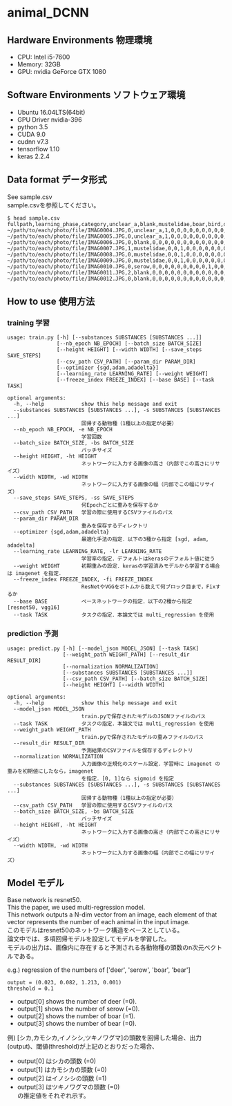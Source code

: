 # animal_DCNN

## Hardware Environments 物理環境
* CPU: Intel i5-7600
* Memory: 32GB
* GPU: nvidia GeForce GTX 1080

## Software Environments ソフトウェア環境
* Ubuntu 16.04LTS(64bit)
* GPU Driver nvidia-396
* python 3.5
* CUDA 9.0
* cudnn v7.3
* tensorflow 1.10
* keras 2.2.4

## Data format データ形式
See sample.csv  
sample.csvを参照してください。

```
$ head sample.csv
fullpath,learning_phase,category,unclear_a,blank,mustelidae,boar,bird,deer,masked,fox,raccoondog,serow,human,rabbit,squirrel,bear,mouse,monkey,bat,dog,cat
~/path/to/each/photo/file/IMAG0004.JPG,0,unclear_a,1,0,0,0,0,0,0,0,0,0,0,0,0,0,0,0,0,0,0
~/path/to/each/photo/file/IMAG0005.JPG,0,unclear_a,1,0,0,0,0,0,0,0,0,0,0,0,0,0,0,0,0,0,0
~/path/to/each/photo/file/IMAG0006.JPG,0,blank,0,0,0,0,0,0,0,0,0,0,0,0,0,0,0,0,0,0,0
~/path/to/each/photo/file/IMAG0007.JPG,1,mustelidae,0,0,1,0,0,0,0,0,0,0,0,0,0,0,0,0,0,0,0
~/path/to/each/photo/file/IMAG0008.JPG,0,mustelidae,0,0,1,0,0,0,0,0,0,0,0,0,0,0,0,0,0,0,0
~/path/to/each/photo/file/IMAG0009.JPG,0,mustelidae,0,0,1,0,0,0,0,0,0,0,0,0,0,0,0,0,0,0,0
~/path/to/each/photo/file/IMAG0010.JPG,0,serow,0,0,0,0,0,0,0,0,0,1,0,0,0,0,0,0,0,0,0
~/path/to/each/photo/file/IMAG0011.JPG,2,blank,0,0,0,0,0,0,0,0,0,0,0,0,0,0,0,0,0,0,0
~/path/to/each/photo/file/IMAG0012.JPG,0,blank,0,0,0,0,0,0,0,0,0,0,0,0,0,0,0,0,0,0,0
```

## How to use 使用方法
### training 学習
```
usage: train.py [-h] [--substances SUBSTANCES [SUBSTANCES ...]]
                [--nb_epoch NB_EPOCH] [--batch_size BATCH_SIZE]
                [--height HEIGHT] [--width WIDTH] [--save_steps SAVE_STEPS]
                [--csv_path CSV_PATH] [--param_dir PARAM_DIR]
                [--optimizer {sgd,adam,adadelta}]
                [--learning_rate LEARNING_RATE] [--weight WEIGHT]
                [--freeze_index FREEZE_INDEX] [--base BASE] [--task TASK]

optional arguments:
  -h, --help            show this help message and exit
  --substances SUBSTANCES [SUBSTANCES ...], -s SUBSTANCES [SUBSTANCES ...]
                        回帰する動物種（1種以上の指定が必要）
  --nb_epoch NB_EPOCH, -e NB_EPOCH
                        学習回数
  --batch_size BATCH_SIZE, -bs BATCH_SIZE
                        バッチサイズ
  --height HEIGHT, -ht HEIGHT
                        ネットワークに入力する画像の高さ（内部でこの高さにリサイズ）
  --width WIDTH, -wd WIDTH
                        ネットワークに入力する画像の幅（内部でこの幅にリサイズ）
  --save_steps SAVE_STEPS, -ss SAVE_STEPS
                        何Epochごとに重みを保存するか
  --csv_path CSV_PATH   学習の際に使用するCSVファイルのパス
  --param_dir PARAM_DIR
                        重みを保存するディレクトリ
  --optimizer {sgd,adam,adadelta}
                        最適化手法の指定．以下の3種から指定 [sgd, adam, adadelta]
  --learning_rate LEARNING_RATE, -lr LEARNING_RATE
                        学習率の指定．デフォルトはkerasのデフォルト値に従う
  --weight WEIGHT       初期重みの設定．kerasの学習済みモデルから学習する場合は imagenet を指定．
  --freeze_index FREEZE_INDEX, -fi FREEZE_INDEX
                        ResNetやVGGをボトムから数えて何ブロック目まで，Fixするか
  --base BASE           ベースネットワークの指定．以下の2種から指定 [resnet50, vgg16]
  --task TASK           タスクの指定．本論文では multi_regression を使用

```

### prediction 予測
```
usage: predict.py [-h] [--model_json MODEL_JSON] [--task TASK]
                  [--weight_path WEIGHT_PATH] [--result_dir RESULT_DIR]
                  [--normalization NORMALIZATION]
                  [--substances SUBSTANCES [SUBSTANCES ...]]
                  [--csv_path CSV_PATH] [--batch_size BATCH_SIZE]
                  [--height HEIGHT] [--width WIDTH]

optional arguments:
  -h, --help            show this help message and exit
  --model_json MODEL_JSON
                        train.pyで保存されたモデルのJSONファイルのパス
  --task TASK           タスクの指定．本論文では multi_regression を使用
  --weight_path WEIGHT_PATH
                        train.pyで保存されたモデルの重みファイルのパス
  --result_dir RESULT_DIR
                        予測結果のCSVファイルを保存するディレクトリ
  --normalization NORMALIZATION
                        入力画像の正規化のスケール設定．学習時に imagenet の重みを初期値にしたなら，imagenet
                        を指定．[0, 1]なら sigmoid を指定
  --substances SUBSTANCES [SUBSTANCES ...], -s SUBSTANCES [SUBSTANCES ...]
                        回帰する動物種（1種以上の指定が必要）
  --csv_path CSV_PATH   学習の際に使用するCSVファイルのパス
  --batch_size BATCH_SIZE, -bs BATCH_SIZE
                        バッチサイズ
  --height HEIGHT, -ht HEIGHT
                        ネットワークに入力する画像の高さ（内部でこの高さにリサイズ）
  --width WIDTH, -wd WIDTH
                        ネットワークに入力する画像の幅（内部でこの幅にリサイズ）

```

## Model モデル
Base network is resnet50.  
This the paper, we used multi-regression model.  
This network outputs a N-dim vector from an image, each element of that vector represents the number of each animal in the input image.  
このモデルはresnet50のネットワーク構造をベースとしている。  
論文中では、多項回帰モデルを設定してモデルを学習した。  
モデルの出力は、画像内に存在すると予測される各動物種の頭数のn次元ベクトルである。  

e.g.) regression of the numbers of ['deer', 'serow', 'boar', 'bear']  
```
output = (0.023, 0.082, 1.213, 0.001)  
threshold = 0.1  
```

* output[0] shows the number of deer (=0).
* output[1] shows the number of serow (=0).
* output[2] shows the number of boar (=1).
* output[3] shows the number of bear (=0).

例) [シカ,カモシカ,イノシシ,ツキノワグマ]の頭数を回帰した場合、出力(output)、閾値(threshold)が上記のとおりだった場合、  

* output[0] はシカの頭数 (=0)
* output[1] はカモシカの頭数 (=0)
* output[2] はイノシシの頭数 (=1)
* output[3] はツキノワグマの頭数 (=0)  
の推定値をそれぞれ示す。

